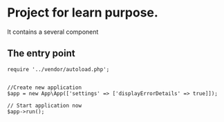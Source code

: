 # Project for learn purpose.
It contains a several component 

## The entry point
```
require '../vendor/autoload.php';


//Create new application 
$app = new App\App(['settings' => ['displayErrorDetails' => true]]);

// Start application now
$app->run();

```
